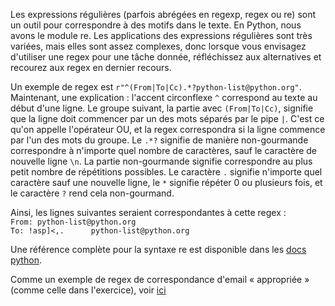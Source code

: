 Les expressions régulières (parfois abrégées en regexp, regex ou re) sont un outil pour correspondre à des motifs dans le texte. En Python, nous avons le module re. Les applications des expressions régulières sont très variées, mais elles sont assez complexes, donc lorsque vous envisagez d'utiliser une regex pour une tâche donnée, réfléchissez aux alternatives et recourez aux regex en dernier recours.

Un exemple de regex est `r"^(From|To|Cc).*?python-list@python.org"`. Maintenant, une explication : l'accent circonflexe `^` correspond au texte au début d'une ligne. Le groupe suivant, la partie avec `(From|To|Cc)`, signifie que la ligne doit commencer par un des mots séparés par le pipe `|`. C'est ce qu'on appelle l'opérateur OU, et la regex correspondra si la ligne commence par l'un des mots du groupe. Le `.*?` signifie de manière non-gourmande correspondre à n'importe quel nombre de caractères, sauf le caractère de nouvelle ligne `\n`. La partie non-gourmande signifie correspondre au plus petit nombre de répétitions possibles. Le caractère `.` signifie n'importe quel caractère sauf une nouvelle ligne, le `*` signifie répéter 0 ou plusieurs fois, et le caractère `?` rend cela non-gourmand.

Ainsi, les lignes suivantes seraient correspondantes à cette regex :  
`From: python-list@python.org`  
`To: !asp]<,.      python-list@python.org`

Une référence complète pour la syntaxe re est disponible dans les [docs python](http://docs.python.org/library/re.html#regular-expression-syntax "RE syntax").

Comme un exemple de regex de correspondance d'email « appropriée » (comme celle dans l'exercice), voir [ici](http://www.ex-parrot.com/pdw/Mail-RFC822-Address.html)